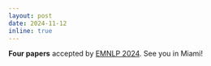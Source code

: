 ```yaml
---
layout: post
date: 2024-11-12
inline: true
---
```


**Four papers** accepted by [EMNLP 2024](https://2024.naacl.org/). See you in Miami!
